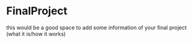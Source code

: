 # FinalProject

this would be a good space to add some information of your final project (what it is/how it works)